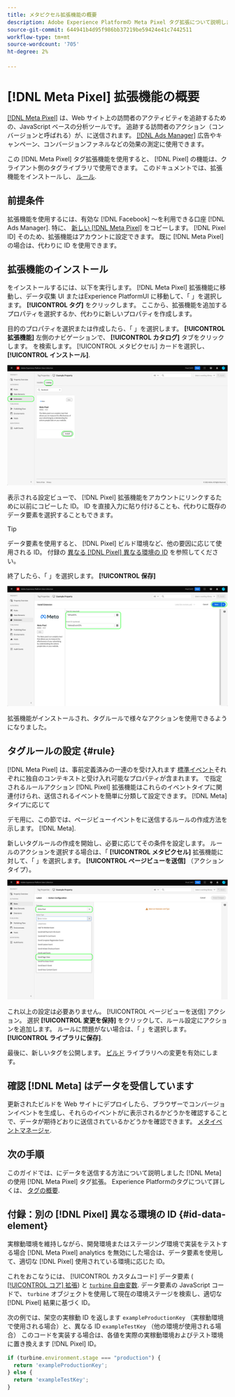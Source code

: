 ```yaml
---
title: メタピクセル拡張機能の概要
description: Adobe Experience Platformの Meta Pixel タグ拡張について説明します。
source-git-commit: 644941b4d95f986bb37219be59424e41c7442511
workflow-type: tm+mt
source-wordcount: '705'
ht-degree: 2%

---
```


# [!DNL Meta Pixel] 拡張機能の概要

[[!DNL Meta Pixel]](https://developers.facebook.com/docs/meta-pixel/) は、Web サイト上の訪問者のアクティビティを追跡するための、JavaScript ベースの分析ツールです。 追跡する訪問者のアクション（コンバージョンと呼ばれる）が、に送信されます。 [[!DNL Ads Manager]](https://www.facebook.com/business/tools/ads-manager) 広告やキャンペーン、コンバージョンファネルなどの効果の測定に使用できます。

この [!DNL Meta Pixel] タグ拡張機能を使用すると、 [!DNL Pixel] の機能は、クライアント側のタグライブラリで使用できます。 このドキュメントでは、拡張機能をインストールし、 [ルール](../../../ui/managing-resources/rules.md).

<!-- (To include when Conversions API extension doc is published)
>[!NOTE]
>
>If you are trying to send server-side events to [!DNL Meta] rather than from the client side, use the [[!DNL Meta Conversions API] extension](../../server/meta/overview.md) instead.
-->

## 前提条件

拡張機能を使用するには、有効な [!DNL Facebook] ～を利用できる口座 [!DNL Ads Manager]. 特に、 [新しい [!DNL Meta Pixel]](https://www.facebook.com/business/help/952192354843755) をコピーします。 [!DNL Pixel ID] そのため、拡張機能はアカウントに設定できます。 既に [!DNL Meta Pixel]の場合は、代わりに ID を使用できます。

## 拡張機能のインストール

をインストールするには、以下を実行します。 [!DNL Meta Pixel] 拡張機能に移動し、データ収集 UI またはExperience PlatformUI に移動して、「 」を選択します。 **[!UICONTROL タグ]** をクリックします。 ここから、拡張機能を追加するプロパティを選択するか、代わりに新しいプロパティを作成します。

目的のプロパティを選択または作成したら、「 」を選択します。 **[!UICONTROL 拡張機能]** 左側のナビゲーションで、 **[!UICONTROL カタログ]** タブをクリックします。 を検索します。 [!UICONTROL メタピクセル] カードを選択し、 **[!UICONTROL インストール]**.

![この [!UICONTROL インストール] ボタンを選択しています [!UICONTROL メタピクセル] 拡張機能を使用して、データ収集 UI に追加できます。](../../../images/extensions/client/meta/install.png)

表示される設定ビューで、 [!DNL Pixel] 拡張機能をアカウントにリンクするために以前にコピーした ID。 ID を直接入力に貼り付けることも、代わりに既存のデータ要素を選択することもできます。

>[!TIP]
>
>データ要素を使用すると、 [!DNL Pixel] ビルド環境など、他の要因に応じて使用される ID。 付録の [異なる [!DNL Pixel] 異なる環境の ID](#id-data-element) を参照してください。

終了したら、「 」を選択します。 **[!UICONTROL 保存]**

![この [!DNL Pixel] 拡張機能の設定表示でデータ要素として指定された ID。](../../../images/extensions/client/meta/configure.png)

拡張機能がインストールされ、タグルールで様々なアクションを使用できるようになりました。

## タグルールの設定 {#rule}

[!DNL Meta Pixel] は、事前定義済みの一連のを受け入れます [標準イベント](https://www.facebook.com/business/help/402791146561655)それぞれに独自のコンテキストと受け入れ可能なプロパティが含まれます。 で指定されるルールアクション [!DNL Pixel] 拡張機能はこれらのイベントタイプに関連付けられ、送信されるイベントを簡単に分類して設定できます。 [!DNL Meta] タイプに応じて

デモ用に、この節では、ページビューイベントをに送信するルールの作成方法を示します。 [!DNL Meta].

新しいタグルールの作成を開始し、必要に応じてその条件を設定します。 ルールのアクションを選択する場合は、「 **[!UICONTROL メタピクセル]** 拡張機能に対して、「 」を選択します。 **[!UICONTROL ページビューを送信]** （アクションタイプ）。

![この [!UICONTROL ページビューを送信] データ収集 UI のルールに対して選択されているアクションタイプ。](../../../images/extensions/client/meta/select-action.png)

これ以上の設定は必要ありません。 [!UICONTROL ページビューを送信] アクション。 選択 **[!UICONTROL 変更を保持]** をクリックして、ルール設定にアクションを追加します。 ルールに問題がない場合は、「 」を選択します。 **[!UICONTROL ライブラリに保存]**.

最後に、新しいタグを公開します。 [ビルド](../../../ui/publishing/builds.md) ライブラリへの変更を有効にします。

## 確認 [!DNL Meta] はデータを受信しています

更新されたビルドを Web サイトにデプロイしたら、ブラウザーでコンバージョンイベントを生成し、それらのイベントがに表示されるかどうかを確認することで、データが期待どおりに送信されているかどうかを確認できます。 [メタイベントマネージャ](https://www.facebook.com/business/help/898185560232180).

## 次の手順

このガイドでは、にデータを送信する方法について説明しました [!DNL Meta] の使用 [!DNL Meta Pixel] タグ拡張。 Experience Platformのタグについて詳しくは、 [タグの概要](../../../home.md).

## 付録：別の [!DNL Pixel] 異なる環境の ID {#id-data-element}

実稼動環境を維持しながら、開発環境またはステージング環境で実装をテストする場合 [!DNL Meta Pixel] analytics を無効にした場合は、データ要素を使用して、適切な [!DNL Pixel] 使用されている環境に応じた ID。

これをおこなうには、 [!UICONTROL カスタムコード] データ要素 ( [[!UICONTROL コア] 拡張](../core/overview.md)) と [`turbine` 自由変数](../../../extension-dev/turbine.md). データ要素の JavaScript コードで、 `turbine` オブジェクトを使用して現在の環境ステージを検索し、適切な [!DNL Pixel] 結果に基づく ID。

次の例では、架空の実稼動 ID を返します `exampleProductionKey` （実稼動環境で使用される場合）と、異なる ID `exampleTestKey` （他の環境が使用される場合） このコードを実装する場合は、各値を実際の実稼動環境およびテスト環境に置き換えます [!DNL Pixel] ID。

```js
if (turbine.environment.stage === "production") {
  return 'exampleProductionKey';
} else {
  return 'exampleTestKey';
}
```
